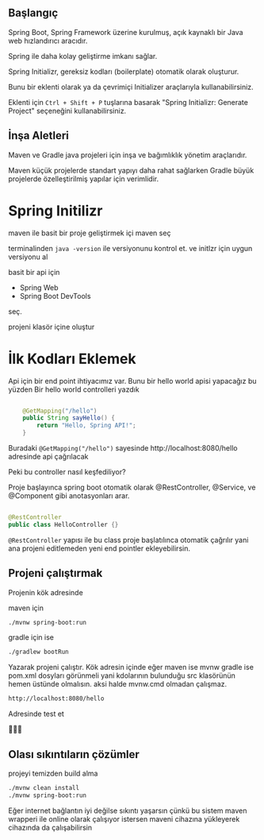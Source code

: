## Başlangıç 

Spring Boot, Spring Framework üzerine kurulmuş, açık kaynaklı bir Java web hızlandırıcı aracıdır.

Spring ile daha kolay geliştirme imkanı sağlar.

Spring Initializr, gereksiz kodları (boilerplate) otomatik olarak oluşturur.

Bunu bir eklenti olarak ya da çevrimiçi Initializer araçlarıyla kullanabilirsiniz.

Eklenti için `Ctrl + Shift + P` tuşlarına basarak "Spring Initializr: Generate Project" seçeneğini kullanabilirsiniz.


## İnşa Aletleri

Maven ve Gradle  java projeleri için inşa ve bağımlıklık yönetim araçlarıdır.

Maven küçük projelerde standart yapıyı daha rahat sağlarken Gradle büyük projelerde özelleştirilmiş yapılar için verimlidir.

# Spring Initilizr

maven ile basit bir proje geliştirmek içi maven seç 

terminalinden `java -version` ile versiyonunu kontrol et. ve initlzr için uygun versiyonu al 

basit bir api için 
+ Spring Web 
+ Spring Boot DevTools 

seç.

projeni klasör içine oluştur


# İlk Kodları Eklemek 

Api için bir end point ihtiyacımız var. Bunu bir hello world apisi yapacağız bu yüzden Bir hello world controlleri yazdık

```java

    @GetMapping("/hello") 
    public String sayHello() {
        return "Hello, Spring API!";
    }

```

Buradaki  ` @GetMapping("/hello") `  sayesinde http://localhost:8080/hello adresinde api çağrılacak


Peki bu controller nasıl keşfediliyor?

Proje başlayınca spring boot otomatik olarak @RestController, @Service, ve @Component gibi anotasyonları arar. 

```java

@RestController 
public class HelloController {}

```

`@RestController` yapısı ile bu class proje başlatılınca otomatik çağrılır yani ana projeni  editlemeden yeni end pointler ekleyebilirsin.


## Projeni çalıştırmak


Projenin kök adresinde

maven için

```bash 
./mvnw spring-boot:run
```

gradle  için ise 

```bash 
./gradlew bootRun
```

Yazarak projeni çalıştır. Kök adresin içinde eğer maven ise mvnw  gradle ise pom.xml dosyları görünmeli yani kdolarının bulunduğu src klasörünün hemen üstünde olmalısın. aksi halde mvnw.cmd olmadan çalışmaz.

```bash 
http://localhost:8080/hello

```

Adresinde test et

🚀🚀🚀

## Olası sıkıntıların çözümler


projeyi temizden build alma 
```bash 
./mvnw clean install
./mvnw spring-boot:run
```

Eğer internet bağlantın iyi değilse sıkıntı yaşarsın çünkü bu sistem maven wrapperi ile online olarak çalışıyor istersen maveni cihazına yükleyerek cihazında da çalışabilirsin

